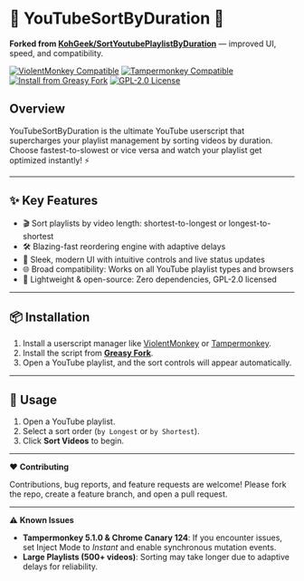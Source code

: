 # 🔀 YouTubeSortByDuration 🚀

**Forked from [KohGeek/SortYoutubePlaylistByDuration](https://github.com/KohGeek/SortYoutubePlaylistByDuration)** — improved UI, speed, and compatibility.

[![ViolentMonkey Compatible](https://img.shields.io/badge/ViolentMonkey-OK-brightgreen)](https://violentmonkey.github.io/)
[![Tampermonkey Compatible](https://img.shields.io/badge/Tampermonkey-OK-blue)](https://www.tampermonkey.net/)
[![Install from Greasy Fork](https://img.shields.io/badge/Install%20from-Greasy%20Fork-darkgreen.svg)](https://greasyfork.org/en/scripts/530129-yt-playlist-sorter)
[![GPL-2.0 License](https://img.shields.io/badge/License-GPL%202.0-blue.svg)](LICENSE)

## Overview

YouTubeSortByDuration is the ultimate YouTube userscript that supercharges your playlist management by sorting videos by duration. Choose fastest-to-slowest or vice versa and watch your playlist get optimized instantly! ⚡

---

## ✨ Key Features

- 🎬 Sort playlists by video length: shortest-to-longest or longest-to-shortest
- 🛠️ Blazing-fast reordering engine with adaptive delays
- 🎨 Sleek, modern UI with intuitive controls and live status updates
- 🌐 Broad compatibility: Works on all YouTube playlist types and browsers
- 🚀 Lightweight & open-source: Zero dependencies, GPL-2.0 licensed

---

## 📦 Installation

1. Install a userscript manager like [ViolentMonkey](https://violentmonkey.github.io/) or [Tampermonkey](https://www.tampermonkey.net/).
2. Install the script from **[Greasy Fork](https://greasyfork.org/en/scripts/530129-yt-playlist-sorter)**.
3. Open a YouTube playlist, and the sort controls will appear automatically.

---

## 🚀 Usage

1. Open a YouTube playlist.
2. Select a sort order (`by Longest` or `by Shortest`).
3. Click **Sort Videos** to begin.

---

❤️ **Contributing**

Contributions, bug reports, and feature requests are welcome! Please fork the repo, create a feature branch, and open a pull request.

---

⚠️ **Known Issues**

- **Tampermonkey 5.1.0 & Chrome Canary 124**: If you encounter issues, set Inject Mode to *Instant* and enable synchronous mutation events.
- **Large Playlists (500+ videos)**: Sorting may take longer due to adaptive delays for reliability.
